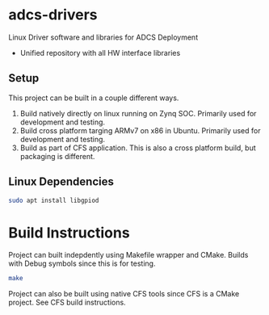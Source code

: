 # adcs-drivers

Linux Driver software and libraries for ADCS Deployment
- Unified repository with all HW interface libraries

## Setup

This project can be built in a couple different ways.
1. Build natively directly on linux running on Zynq SOC. Primarily used for development and testing.
2. Build cross platform targing ARMv7 on x86 in Ubuntu. Primarily used for development and testing.
3. Build as part of CFS application. This is also a cross platform build, but packaging is different.

## Linux Dependencies

```bash
sudo apt install libgpiod
```

# Build Instructions

Project can built indepdently using Makefile wrapper and CMake. Builds with Debug symbols since this is for testing.

```bash
make
```

Project can also be built using native CFS tools since CFS is a CMake project. See CFS build instructions.